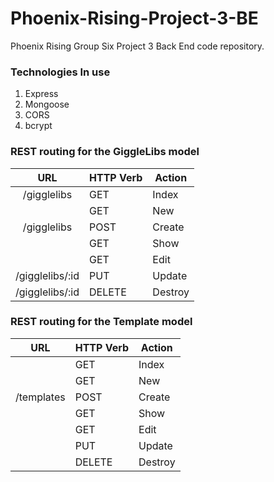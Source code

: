 # Phoenix-Rising-Project-3-BE
Phoenix Rising Group Six Project 3 Back End code repository.

### Technologies In use
1. Express
2. Mongoose
3. CORS
4. bcrypt

### REST routing for the GiggleLibs model
| URL 	| HTTP Verb 	| Action 	|
|:---:	|-----------	|--------	|
| /gigglelibs    	|      GET     	|    Index   	|
|       |      GET    	|     New  	|
| /gigglelibs    	|      POST    	|    Create   	|
|     	|      GET     	|     Show   	|
|     	|      GET     	|      Edit  	|
| /gigglelibs/:id    	|      PUT     	|      Update  	|
| /gigglelibs/:id    	|      DELETE   |     Destroy  	|

### REST routing for the Template model
| URL 	| HTTP Verb 	| Action 	|
|:---:	|-----------	|--------	|
|     	|      GET     	|    Index   	|
|       |      GET    	|     New  	|
| /templates    	|      POST    	|    Create   	|
|     	|      GET     	|     Show   	|
|     	|      GET     	|      Edit  	|
|     	|      PUT     	|      Update  	|
|     	|      DELETE   |     Destroy  	|

